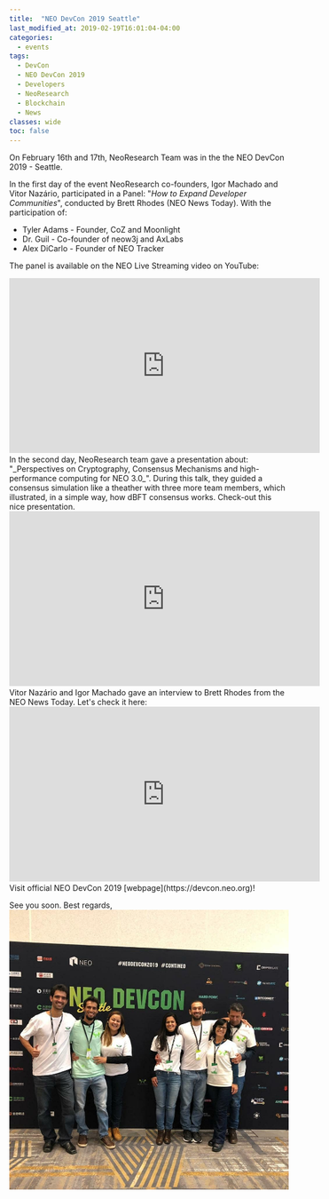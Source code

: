 ```yaml
---
title:  "NEO DevCon 2019 Seattle"
last_modified_at: 2019-02-19T16:01:04-04:00
categories:
  - events
tags:
  - DevCon
  - NEO DevCon 2019
  - Developers
  - NeoResearch
  - Blockchain
  - News
classes: wide
toc: false
---
```


On February 16th and 17th, NeoResearch Team was in the the NEO DevCon 2019 - Seattle.

In the first day of the event NeoResearch co-founders, Igor Machado and Vitor Nazário, participated in a Panel:  "_How to Expand Developer Communities_", conducted by Brett Rhodes (NEO News Today).
With the participation of:
* Tyler Adams - Founder, CoZ and Moonlight
* Dr. Guil - Co-founder of neow3j and AxLabs
* Alex DiCarlo - Founder of NEO Tracker

The panel is available on the NEO Live Streaming video on YouTube:

<iframe width="560" height="315" src="https://www.youtube.com/embed/DjSSvE7OmOI?start=23412" frameborder="0" allow="accelerometer; encrypted-media; gyroscope; picture-in-picture" allowfullscreen></iframe>

<br />
In the second day, NeoResearch team gave a presentation about: "_Perspectives on Cryptography, Consensus Mechanisms and high-performance computing for NEO 3.0_".
During this talk, they guided a consensus simulation like a theather with three more team members, which illustrated, in a simple way, how dBFT consensus works.
Check-out this nice presentation.

<iframe width="560" height="315" src="https://www.youtube.com/embed/nao0bIXJTrY?start=2936" frameborder="0" allow="accelerometer; encrypted-media; gyroscope; picture-in-picture" allowfullscreen></iframe>

<br />
Vitor Nazário and Igor Machado gave an interview to Brett Rhodes from the NEO News Today. Let's check it here:

<iframe width="560" height="315" src="https://www.youtube.com/embed/x7ugbWKcZ-M" frameborder="0" allow="accelerometer; encrypted-media; gyroscope; picture-in-picture" allowfullscreen></iframe>

<br />
Visit official NEO DevCon 2019 [webpage](https://devcon.neo.org)!

See you soon. Best regards,
<br />
![NeoResearchTeam](/assets/images/2019_02_NEO_DevCon_Seattle/DevConTeam1.jpg)
